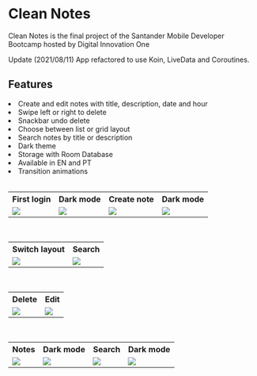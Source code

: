 # Clean Notes

Clean Notes is the final project of the Santander Mobile Developer Bootcamp hosted by Digital Innovation One

Update (2021/08/11) App refactored to use Koin, LiveData and Coroutines.

<h2>Features</h2>
<li>Create and edit notes with title, description, date and hour</li>
<li>Swipe left or right to delete</li>
<li>Snackbar undo delete</li>
<li>Choose between list or grid layout</li>
<li>Search notes by title or description</li>
<li>Dark theme</li>
<li>Storage with Room Database</li>
<li>Available in EN and PT</li>
<li>Transition animations</li>
<br />
 <table style="width:100%">
  <tr>
    <th>First login</th>
    <th>Dark mode</th>
    <th>Create note</th>
    <th>Dark mode</th>
  </tr>
  <tr>
    <td><img src="https://user-images.githubusercontent.com/15269393/125837284-108a2e0c-fc6a-482a-b74b-4df5e72e270f.jpg"></td>
    <td><img src="https://user-images.githubusercontent.com/15269393/125837282-66ef82f2-09af-4919-b4ae-bb8eb26fc4ab.jpg"></td>
    <td><img src="https://user-images.githubusercontent.com/15269393/125837285-2dd149dd-6ccd-4adf-8bf4-e0a5b9eabc2d.jpg"></td>
    <td><img src="https://user-images.githubusercontent.com/15269393/125837286-9605b393-8f2a-4164-8630-80a4b7712d19.jpg"></td>
  </tr>
 </table>
<br />
 <table style="width:100%">
  <tr>
    <th>Switch layout</th>
    <th>Search</th>
  </tr>
  <tr>
    <td><img src="https://user-images.githubusercontent.com/15269393/125836884-7319991e-8264-4417-bafe-a4c4f1ac3f61.gif"></td>
    <td><img src="https://user-images.githubusercontent.com/15269393/126582545-993f652c-c155-4ffa-8657-a24333f95cb3.gif"></td>
  </tr>
 </table>
<br />
<table style="width:100%">
  <tr>
    <th>Delete</th>
    <th>Edit</th>
  </tr>
  <tr>
    <td><img src="https://user-images.githubusercontent.com/15269393/126582538-f42cfec5-c2f6-4290-8927-4bf3e473f13e.gif"></td>
    <td><img src="https://user-images.githubusercontent.com/15269393/125836880-40ab7dd8-34dd-4653-ac05-2e9a7502755a.gif"></td>
  </tr>
 </table>
<br />
<table style="width:100%">
  <tr>
    <th>Notes</th>
    <th>Dark mode</th>
    <th>Search</th>
    <th>Dark mode</th>
  </tr>
  <tr>
    <td><img src="https://user-images.githubusercontent.com/15269393/125837293-ca8dabdc-8971-424d-b979-ddcfdd07cbb0.jpg"></td>
    <td><img src="https://user-images.githubusercontent.com/15269393/125837287-d6904efc-d75a-45b3-a74b-df011dc4c6e8.jpg"></td>
    <td><img src="https://user-images.githubusercontent.com/15269393/125837296-b1831871-9c02-48bf-9551-dd5f132d8a44.jpg"></td>
    <td><img src="https://user-images.githubusercontent.com/15269393/125837299-fcf6ec0a-7c39-42f8-8f21-5071f502f14d.jpg"></td>
  </tr>
 </table>
